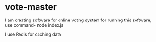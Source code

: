 # vote-master
I am creating software for online voting system
for running this software, use command- node index.js

I use Redis for caching data
